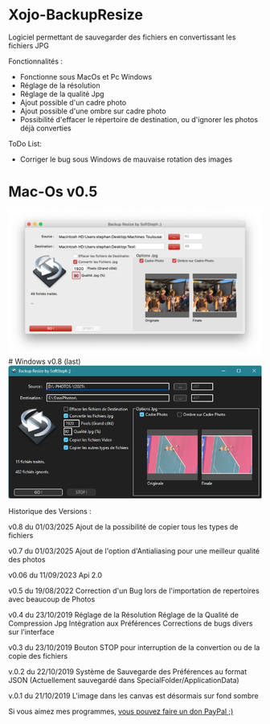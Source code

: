 # Xojo-BackupResize
Logiciel permettant de sauvegarder des fichiers en convertissant les fichiers JPG


Fonctionnalités :
  - Fonctionne sous MacOs et Pc Windows
  - Réglage de la résolution
  - Réglage de la qualité Jpg
  - Ajout possible d'un cadre photo
  - Ajout possible d'une ombre sur cadre photo
  - Possibilité d'effacer le répertoire de destination, ou d'ignorer les photos déjà converties
  
  ToDo List:
 - Corriger le bug sous Windows de mauvaise rotation des images

# Mac-Os v0.5
<img src="MacOs.png" width="640">
# Windows v0.8 (last)
<img src="Windows.png" width="640">


Historique des Versions :

v0.8 du 01/03/2025
Ajout de la possibilité de copier tous les types de fichiers

v0.7 du 01/03/2025
Ajout de l'option d'Antialiasing pour une meilleur qualité des photos

v0.06 du 11/09/2023
Api 2.0

v0.5 du 19/08/2022
Correction d'un Bug lors de l'importation de repertoires avec beaucoup de Photos

v0.4 du 23/10/2019
Réglage de la Résolution
Réglage de la Qualité de Compression Jpg
Intégration aux Préférences
Corrections de bugs divers sur l'interface

v0.3 du 23/10/2019
Bouton STOP pour interruption de la convertion ou de la copie des fichiers

v.0.2 du 22/10/2019
Système de Sauvegarde des Préférences au format JSON
(Actuellement sauvegardé dans SpecialFolder/ApplicationData)

v.0.1 du 21/10/2019
L'image dans les canvas est désormais sur fond sombre




Si vous aimez mes programmes, <a href="https://www.paypal.com/donate/?hosted_button_id=GY5LTDDPZ2HZG"> vous pouvez faire un don PayPal ;)</a>
